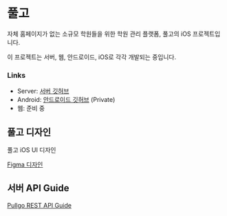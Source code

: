 # 풀고

자체 홈페이지가 없는 소규모 학원들을 위한 학원 관리 플랫폼, 풀고의 iOS 프로젝트입니다.

이 프로젝트는 서버, 웹, 안드로이드, iOS로 각각 개발되는 중입니다.

### Links
- Server: [서버 깃허브](https://github.com/FirstianB101/pullgo-server)
- Android: [안드로이드 깃허브](https://github.com/FirstianB101/pullgo-android) (Private)
- 웹: 준비 중

## 풀고 디자인

풀고 iOS UI 디자인

[Figma 디자인](https://www.figma.com/file/Rb2LGEYgo4t3dqHyhipBUg/Pullgo?node-id=0%3A1)

## 서버 API Guide

[Pullgo REST API Guide](https://api.pullgo.kr/v1/docs/api-guide.html)
